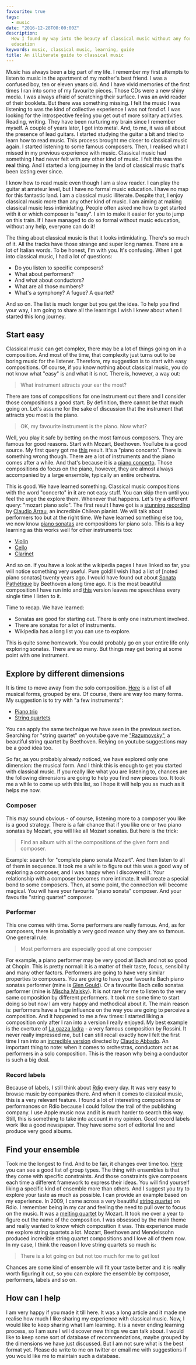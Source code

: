 ```yaml
---
favourite: true
tags:
  - music
date: "2016-12-28T00:00:00Z"
description:
  How I found my way into the beauty of classical music without any formal
  education
keywords: music, classical music, learning, guide
title: An illiterate guide to classical music
---
```


Music has always been a big part of my life. I remember my first attempts to
listen to music in the apartment of my mother's best friend. I was a confused
boy, ten or eleven years old. And I have vivid memories of the first times I ran
into some of my favourite pieces. Those CDs were a new shiny media. I was always
afraid of scratching their surface. I was an avid reader of their booklets. But
there was something missing. I felt the music I was listening to was the kind of
collective experience I was not fond of. I was looking for the introspective
feeling you get out of more solitary activities. Reading, writing. They have
been nurturing my brain since I remember myself. A couple of years later, I got
into metal. And, to me, it was all about the presence of lead guitars. I started
studying the guitar a bit and tried to learn how to read music. This process
brought me closer to classical music again. I started listening to some famous
composers. Then, I realised what I missed in my previous experience with music.
Classical music had something I had never felt with any other kind of music. I
felt this was the **real** thing. And I started a long journey in the land of
classical music that's been lasting ever since.

I know how to read music even though I am a slow reader. I can play the guitar
at amateur level, but I have no formal music education. I have no map for this
fantastic land. I am a classical music illiterate. Despite that, I enjoy
classical music more than any other kind of music. I am aiming at making
classical music less intimidating. People often asked me how to get started with
it or which composer is "easy". I aim to make it easier for you to jump on this
train. If I have managed to do so formal without music education, without any
help, everyone can do it!

The thing about classical music is that it looks intimidating. There's so much
of it. All the tracks have those strange and super long names. There are a lot
of Italian words. To be honest, I'm with you. It's confusing. When I got into
classical music, I had a lot of questions:

- Do you listen to specific composers?
- What about performers?
- And what about conductors?
- What are all those numbers?
- What's a symphony? A fugue? A quartet?

And so on. The list is much longer but you get the idea. To help you find your
way, I am going to share all the learnings I wish I knew about when I started
this long journey.

## Start easy

Classical music can get complex, there may be a lot of things going on in a
composition. And most of the time, that complexity just turns out to be boring
music for the listener. Therefore, my suggestion is to start with easy
compositions. Of course, if you know nothing about classical music, you do not
know what "easy" is and what it is not. There is, however, a way out:

> What instrument attracts your ear the most?

There are tons of compositions for one instrument out there and I consider those
compositions a good start. By definition, there cannot be that much going on.
Let's assume for the sake of discussion that the instrument that attracts you
most is the piano.

> OK, my favourite instrument is the piano. Now what?

Well, you play it safe by betting on the most famous composers. They are famous
for good reasons. Start with Mozart, Beethoven. YouTube is a good source. My
first query got me [this](https://www.youtube.com/watch?v=8hgaxI3JRgg) result.
It's a "piano concerto". There is something wrong though. There are a lot of
instruments and the piano comes after a while. And that's because it is a [piano
concerto](https://en.wikipedia.org/wiki/Piano_concerto). Those compositions do
focus on the piano, however, they are almost always accompanied by a large
ensemble, typically an entire orchestra.

This is good. We have learned something. Classical music compositions with the
word "concerto" in it are not easy stuff. You can skip them until you feel the
urge the explore them. Whenever that happens. Let's try a different query:
"mozart piano solo". The first result I have got is a [stunning
recording](https://www.youtube.com/watch?v=SmXn9rNWyu4) by [Claudio
Arrau](https://en.wikipedia.org/wiki/Claudio_Arrau), an incredible Chilean
pianist. We will talk about performers too but at the right time. We have
learned something else too, we now know [piano
sonatas](https://en.wikipedia.org/wiki/Piano_sonata) are compositions for piano
solo. This is a key learning as this works well for other instruments too:

- [Violin](https://en.wikipedia.org/wiki/Violin_sonata)
- [Cello](https://en.wikipedia.org/wiki/Cello_sonata)
- [Clarinet](https://en.wikipedia.org/wiki/Clarinet_sonata)

And so on. If you have a look at the wikipedia pages I have linked so far, you
will notice something very useful. Pure gold! I wish I had a list of [noted
piano sonatas] twenty years ago. I would have found out about [Sonata
Pathétique](<https://en.wikipedia.org/wiki/Piano_Sonata_No._8_(Beethoven)>) by
Beethoven a long time ago. It is the most beautiful composition I have run
into and [this](https://www.youtube.com/watch?v=cg9KQ610biU) version leaves me
speechless every single time I listen to it.

Time to recap. We have learned:

- Sonatas are good for starting out. There is only one instrument involved.
- There are sonatas for a lot of instruments.
- Wikipedia has a long list you can use to explore.

This is quite some homework. You could probably go on your entire life only
exploring sonatas. There are so many. But things may get boring at some point
with one instrument.

## Explore by different dimensions

It is time to move away from the solo composition.
[Here](https://en.wikipedia.org/wiki/List_of_musical_forms_by_era) is a list
of all musical forms, grouped by era. Of course, there are way too many
forms. My suggestion is to try with "a few instruments":

- [Piano trio](https://en.wikipedia.org/wiki/Piano_trio)
- [String quartets](https://en.wikipedia.org/wiki/String_quartet)

You can apply the same technique we have seen in the previous section.
Searching for "string quartet" on youtube gave me
["Razumovsky"](https://www.youtube.com/watch?v=oXLKu-HglnM), a beautiful
string quartet by Beethoven. Relying on youtube suggestions may be a good idea
too.

So far, as you probably already noticed, we have explored only one dimension:
the musical form. And I think this is enough to get you started with classical
music. If you really like what you are listening to, chances are the
following dimensions are going to help you find new pieces too. It took me a while
to come up with this list, so I hope it will help you as much as it helps me now.

### Composer

This may sound obvious - of course, listening more to a composer you like
is a good strategy. There is a fair chance that if you like one or two piano
sonatas by Mozart, you will like all Mozart sonatas. But here is the trick:

> Find an album with all the compositions of the given form and composer.

Example: search for "complete piano sonata Mozart". And then listen to all of
them in sequence. It took me a while to figure out this was a good way of
exploring a composer, and I was happy when I discovered it. Your relationship
with a composer becomes more intimate. It will create a special bond to some
composers. Then, at some point, the connection will become magical. You will
have your favourite "piano sonata" composer. And your favourite "string
quartet" composer.

### Performer

This one comes with time. Some performers are really famous. And, as for
composers, there is probably a very good reason why they are so famous. One
general rule:

> Most performers are especially good at one composer

For example, a piano performer may be very good at Bach and not so good at
Chopin. This is pretty normal: it is a matter of their taste, focus,
sensibility and many other factors. Performers are going to have very similar
properties to composers. You are going to have your favourite Bach piano
sonatas performer (mine is [Glen
Gould](https://en.wikipedia.org/wiki/Glenn_Gould)). Or a favourite Bach cello
sonatas performer (mine is [Mischa
Maisky](https://en.wikipedia.org/wiki/Mischa_Maisky)).
It is not rare for me to listen to the very same composition by different
performers. It took me some time to start doing so but now I am very happy and
methodical about it. The main reason is: performers have a huge influence on
the way you are going to perceive a composition. And it happened to me a few
times: I started liking a composition only after I ran into a version I really
enjoyed. My best example is the overture of [La gazza
ladra](https://en.wikipedia.org/wiki/La_gazza_ladra) - a very famous composition
by Rossini. It never really impressed me, but I can still recall exactly how I
felt the first time I ran into an [incredible
version](https://www.youtube.com/watch?v=qdm8IfInaJg) directed by [Claudio
Abbado](https://en.wikipedia.org/wiki/Claudio_Abbado). An important thing to
note: when it comes to orchestras, conductors act as performers in a solo
composition. This is the reason why being a conductor is such a big deal.

### Record labels

Because of labels, I still think about [Rdio](https://en.wikipedia.org/wiki/Rdio)
every day. It was very easy to browse music by companies there. And when it
comes to classical music, this is a very relevant feature. I found a lot of
interesting compositions or performances on Rdio because I could follow the
trail of the publishing company. I use Apple music now and it is much harder
to search this way. Still, this is something to take into account in my opinion.
Good record labels work like a good newspaper. They have some sort of editorial line and
produce very good albums.

## Find your ensemble

Took me the longest to find. And to be fair, it changes over time too.
[Here](https://en.wikipedia.org/wiki/Musical_ensemble#Classical_chamber_music)
you can see a good list of group types. The thing with ensembles is that they
come with specific constraints. And those constraints give composers each time
a different framework to express their ideas. You will find yourself liking a
specific kind of ensemble more than others. And I suggest you try to explore
your taste as much as possible. I can provide an example based on my
experience. In 2009, I came across a very beautiful [string
quartet](https://en.wikipedia.org/wiki/String_quartet) on Rdio. I remember
being in my car and feeling the need to pull over to focus on the music. It
was a [melting quartet](https://www.youtube.com/watch?v=cm6aglFGNHM) by
Mozart. It took me over a year to figure out the name of the composition.
I was obsessed by the main theme and really wanted to know which composition
it was. This experience made me explore string quartets a lot. Mozart,
Beethoven and Mendelssohn produced incredible string quartet compositions and
I love all of them now. In my case, I think the reason I love string quartets
so much is:

> There is a lot going on but not too much for me to get lost

Chances are some kind of ensemble will fit your taste better and it is
really worth figuring it out, so you can explore the
ensemble by composer, performers, labels and so on.

## How can I help

I am very happy if you made it till here. It was a long article and it made me
realise how much I like sharing my experience with classical music. Now, I
would like to keep sharing what I am learning. It is a never ending learning
process, so I am sure I will discover new things we can talk about. I would
like to keep some sort of database of recommendations, maybe grouped by the
dimensions we have just discussed. But I am not sure what is the best format
yet. Please do write to me on twitter or email me with suggestions if you
would like me to maintain such a database.
